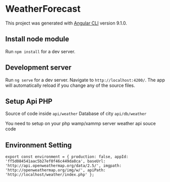 # WeatherForecast

This project was generated with [Angular CLI](https://github.com/angular/angular-cli) version 9.1.0.

## Install node module

Run `npm install` for a dev server.

## Development server

Run `ng serve` for a dev server. Navigate to `http://localhost:4200/`. The app will automatically reload if you change any of the source files.

## Setup Api PHP 

Source of code inside `api/weather`
Database of city  `api/db/weather`

You need to setup on your php wamp/xammp server weather api souce code

## Environment Setting

`export const environment = {
    production: false,
    appId: 'ff5d084541aac5b27ef0f46c449da8ca',
    baseUrl: 'http://api.openweathermap.org/data/2.5/',
    imgpath: 'http://openweathermap.org/img/w/',
    apiPath: 'http://localhost/weather/index.php'
};` 


